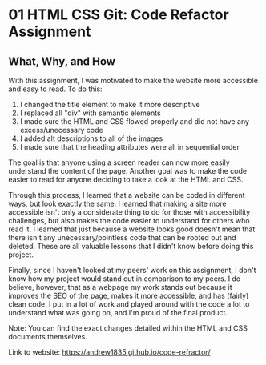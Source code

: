 # 01 HTML CSS Git: Code Refactor Assignment

## What, Why, and How
With this assignment, I was motivated to make the website more accessible and easy to read. To do this:
1. I changed the title element to make it more descriptive
2. I replaced all "div" with semantic elements
3. I made sure the HTML and CSS flowed properly and did not have any excess/unecessary code
4. I added alt descriptions to all of the images
5. I made sure that the heading attributes were all in sequential order

The goal is that anyone using a screen reader can now more easily understand the content of the page. Another goal was to make the code easier to read for anyone deciding to take a look at the HTML and CSS. 

Through this process, I learned that a website can be coded in different ways, but look exactly the same. I learned that making a site more accessible isn't only a considerate thing to do for those with accessibility challenges, but also makes the code easier to understand for others who read it. I learned that just because a website looks good doesn't mean that there isn't any unecessary/pointless code that can be rooted out and deleted. These are all valuable lessons that I didn't know before doing this project. 

Finally, since I haven't looked at my peers' work on this assignment, I don't know how my project would stand out in comparison to my peers. I do believe, however, that as a webpage my work stands out because it improves the SEO of the page, makes it more accessible, and has (fairly) clean code. I put in a lot of work and played around with the code a lot to understand what was going on, and I'm proud of the final product. 


Note: You can find the exact changes detailed within the HTML and CSS documents themselves.  

Link to website: https://andrew1835.github.io/code-refractor/

